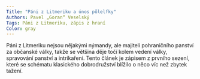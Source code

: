 ```yaml
---
Title: "Páni z Litmeriku a únos půlelfky"
Authors: Pavel „Goran“ Veselský
Tags: Páni z Litmeriku, zápis z hraní
Color: gray
---
```

Páni z Litmeriku nejsou
nějakými nýmandy, ale majiteli pohraničního panství za občanské války,
takže se většina děje točí kolem vedení války, spravování panství a intrikaření. Tento článek je zápisem z prvního sezení, které se schématu klasického dobrodružství blížilo o něco víc než zbytek tažení.
